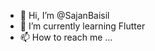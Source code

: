 - 👋 Hi, I’m @SajanBaisil
- 🌱 I’m currently learning Flutter
- 📫 How to reach me ...

<!---
SajanBaisil/SajanBaisil is a ✨ special ✨ repository because its `README.md` (this file) appears on your GitHub profile.
You can click the Preview link to take a look at your changes.
--->

